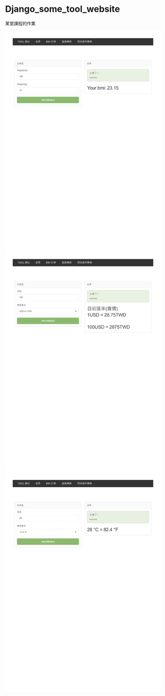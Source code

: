 # Django_some_tool_website

某堂課程的作業

![image](https://github.com/edwinyoo44/Django_some_tool_website/blob/main/page_image/BMI%E8%A8%88%E7%AE%97%20_%20Tocas%20UI-1.png)
![image](https://github.com/edwinyoo44/Django_some_tool_website/blob/main/page_image/%E5%8D%B3%E6%99%82%E5%8C%AF%E7%8E%87%E6%8F%9B%E7%AE%97%20_%20Tocas%20UI-1.png)
![image](https://github.com/edwinyoo44/Django_some_tool_website/blob/main/page_image/%E6%BA%AB%E5%BA%A6%E8%BD%89%E6%8F%9B%20_%20Tocas%20UI-1.png)
